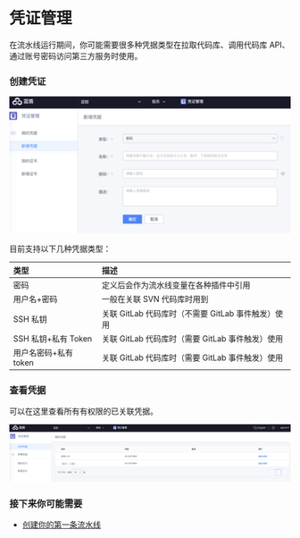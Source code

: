 # 凭证管理

在流水线运行期间，你可能需要很多种凭据类型在拉取代码库、调用代码库 API、通过账号密码访问第三方服务时使用。

### 创建凭证

![](../.gitbook/assets/image%20%288%29.png)

目前支持以下几种凭据类型：

| 类型 | 描述 |
| :--- | :--- |
| 密码 | 定义后会作为流水线变量在各种插件中引用 |
| 用户名+密码 | 一般在关联 SVN 代码库时用到 |
| SSH 私钥 | 关联 GitLab 代码库时（不需要 GitLab 事件触发）使用 |
| SSH 私钥+私有 Token | 关联 GitLab 代码库时（需要 GitLab 事件触发）使用 |
| 用户名密码+私有 token | 关联 GitLab 代码库时（需要 GitLab 事件触发）使用 |

### 查看凭据

可以在这里查看所有有权限的已关联凭据。

![](../.gitbook/assets/image%20%2840%29.png)

### 接下来你可能需要 <a id="&#x63A5;&#x4E0B;&#x6765;&#x4F60;&#x53EF;&#x80FD;&#x9700;&#x8981;"></a>

* [创建你的第一条流水线](../tutorials/create-first-pipeline.md)

